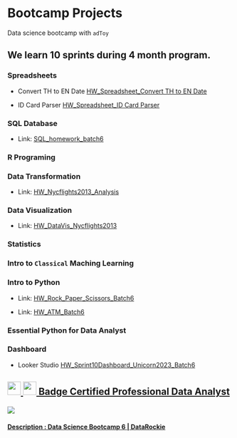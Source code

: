 <h1>Bootcamp Projects</h1>

Data science bootcamp with `adToy`

<h2>We learn 10 sprints during 4 month program.</h2>

<h3>Spreadsheets</h3>
<div>
<ul>
  <li>
  <p>Convert TH to EN Date
  <a href="https://github.com/PloyTmw/bootcamp_projects/blob/main/Spreadsheet/HW_Spreadsheet_Convert%20TH%20to%20EN%20Date.png">
    HW_Spreadsheet_Convert TH to EN Date
  </a>
  </p>
  </li>
  <li>
  <p>ID Card Parser
  <a href="https://github.com/PloyTmw/bootcamp_projects/blob/main/Spreadsheet/HW_Spreadsheet_ID%20Card%20Parser.png">
    HW_Spreadsheet_ID Card Parser
  </a>
  </p>
  </li>
<ul>
</div>

<h3>SQL Database</h3>
<div>
<ul>
  <li>
  <p>Link:
  <a href="https://replit.com/@ThamonwanNuchti/SQLhomeworkbatch6?v=1#main.sql">
    SQL_homework_batch6
  </a>
  </p>
  </li>
<ul>
</div>

### R Programing

<h3>Data Transformation</h3>
<div>
<ul>
  <li>
  <p>Link:
  <a href="https://datalore.jetbrains.com/notebook/Ud7EvYlFbhh1rPIVYSgD7Z/YmrL0lHl3h62UJuyuvOVeH/">
    HW_Nycflights2013_Analysis
  </a>
  </p>
  </li>
<ul>
</div>

<h3>Data Visualization</h3>
<div>
<ul>
  <li>
  <p>Link:
  <a href="https://github.com/PloyTmw/bootcamp_projects/blob/main/Data_Visualization/HW_DataVis_Nycflights2013.pdf">
    HW_DataVis_Nycflights2013
  </a>
  </p>
  </li>
<ul>
</div>


### Statistics
### Intro to `Classical` Maching Learning
<h3>Intro to Python</h3>
<div>
<ul>
  <li>
  <p>Link:
  <a href="https://replit.com/@ThamonwanNuchti/H1H2#main.py">
    HW_Rock_Paper_Scissors_Batch6
  </a>
  </p>
  </li>
  <li>
  <p>Link:
  <a href="https://replit.com/@ThamonwanNuchti/HWATMBatch6#main.py">
    HW_ATM_Batch6
  </a>
  </p>
  </li>
<ul>
</div>

### Essential Python for Data Analyst

<h3>Dashboard</h3>
<div>
<ul>
  <li>
  <p>Looker Studio
  <a href="https://lookerstudio.google.com/s/kIpI2CAqrlQ">
    HW_Sprint10Dashboard_Unicorn2023_Batch6
  </p>
  </li>
<ul>
</div>

<div>
<h2>
  <p>
    <img width="30" src="https://cdn-icons-png.flaticon.com/512/2454/2454229.png">
    <img width="30" src="https://cdn-icons-png.flaticon.com/512/1961/1961418.png">
    Badge
    <a href="https://badgr.com/public/assertions/ygPtsH5TTTGwZ1D0xmU-zw">
  Certified Professional Data Analyst
  </p>
  <p>
    <img src="https://api.badgr.io/public/assertions/ygPtsH5TTTGwZ1D0xmU-zw/image">
  </p>
</h2>
<h4>
  Description : Data Science Bootcamp 6 | DataRockie
</h4>
</div>
